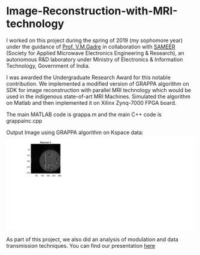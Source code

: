 # Image-Reconstruction-with-MRI-technology

I worked on this project during the spring of 2019 (my sophomore year) under the guidance of [Prof. V.M.Gadre](https://scholar.google.co.in/citations?user=vAoOAsQAAAAJ&hl=en) in collaboration with [SAMEER](https://www.sameer.gov.in) (Society for Applied Microwave Electronics Engineering & Research), an autonomous R&D laboratory under Ministry of Electronics & Information Technology, Government of India.

I was awarded the Undergraduate Research Award for this notable contribution.
We implemented a modified version of GRAPPA algorithm on SDK for image reconstruction with parallel MRI technology which would be used in the indigenous state-of-art MRI Machines. Simulated the algorithm on Matlab and then implemented it on Xilinx Zynq-7000 FPGA board.

The main MATLAB code is grappa.m and the main C++ code is grappainc.cpp

Output Image using GRAPPA algorithm on Kspace data:
![alt text](./results%20and%20comparision/SOS.png)

As part of this project, we also did an analysis of modulation and data transmission techniques. You can find our presentation [here](./URA.pdf)
